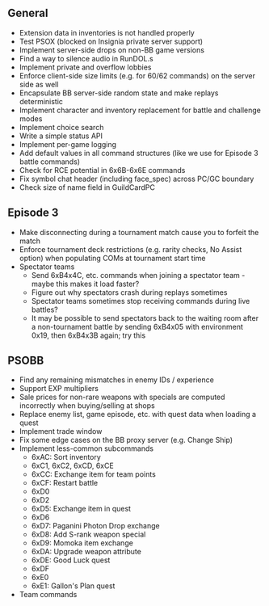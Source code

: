 ## General

- Extension data in inventories is not handled properly
- Test PSOX (blocked on Insignia private server support)
- Implement server-side drops on non-BB game versions
- Find a way to silence audio in RunDOL.s
- Implement private and overflow lobbies
- Enforce client-side size limits (e.g. for 60/62 commands) on the server side as well
- Encapsulate BB server-side random state and make replays deterministic
- Implement character and inventory replacement for battle and challenge modes
- Implement choice search
- Write a simple status API
- Implement per-game logging
- Add default values in all command structures (like we use for Episode 3 battle commands)
- Check for RCE potential in 6x6B-6x6E commands
- Fix symbol chat header (including face_spec) across PC/GC boundary
- Check size of name field in GuildCardPC

## Episode 3

- Make disconnecting during a tournament match cause you to forfeit the match
- Enforce tournament deck restrictions (e.g. rarity checks, No Assist option) when populating COMs at tournament start time
- Spectator teams
    - Send 6xB4x4C, etc. commands when joining a spectator team - maybe this makes it load faster?
    - Figure out why spectators crash during replays sometimes
    - Spectator teams sometimes stop receiving commands during live battles?
    - It may be possible to send spectators back to the waiting room after a non-tournament battle by sending 6xB4x05 with environment 0x19, then 6xB4x3B again; try this

## PSOBB

- Find any remaining mismatches in enemy IDs / experience
- Support EXP multipliers
- Sale prices for non-rare weapons with specials are computed incorrectly when buying/selling at shops
- Replace enemy list, game episode, etc. with quest data when loading a quest
- Implement trade window
- Fix some edge cases on the BB proxy server (e.g. Change Ship)
- Implement less-common subcommands
    - 6xAC: Sort inventory
    - 6xC1, 6xC2, 6xCD, 6xCE
    - 6xCC: Exchange item for team points
    - 6xCF: Restart battle
    - 6xD0
    - 6xD2
    - 6xD5: Exchange item in quest
    - 6xD6
    - 6xD7: Paganini Photon Drop exchange
    - 6xD8: Add S-rank weapon special
    - 6xD9: Momoka item exchange
    - 6xDA: Upgrade weapon attribute
    - 6xDE: Good Luck quest
    - 6xDF
    - 6xE0
    - 6xE1: Gallon's Plan quest
- Team commands
